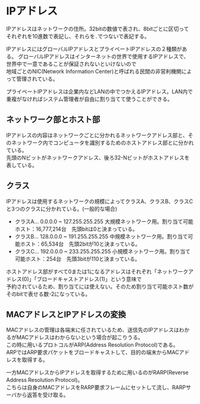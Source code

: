 # IPアドレス

IPアドレスはネットワークの住所。32bitの数値で表され、8bitごとに区切ってそれぞれを10進数で表記し、それらを`.`でつないで表記する。  

IPアドレスにはグローバルIPアドレスとプライベートIPアドレスの２種類がある。 
グローバルIPアドレスはインターネットの世界で使用するIPアドレスで、世界中で一意であることが保証されないといけないので  
地域ごとのNIC(Network Information Center)と呼ばれる民間の非営利機関によって管理されている。  

プライベートIPアドレスは企業内などLANの中でつかえるIPアドレス。LAN内で重複がなければシステム管理者が自由に割り当てて使うことができる。  

## ネットワーク部とホスト部

IPアドレスの内容はネットワークごとに分かれるネットワークアドレス部と、そのネットワーク内でコンピュータを識別するためのホストアドレス部とに分かれている。  
先頭のNビットがネットワークアドレス、後ろ32-Nビットがホストアドレスを表している。  

## クラス

IPアドレスは使用するネットワークの規模によってクラスA、クラスB、クラスCと3つのクラスに分かれている。(一般的な場合)   

- クラスA… 0.0.0.0 ~ 127.255.255.255
大規模ネットワーク用。割り当て可能ホスト：16,777,214台　先頭bitは0と決まっている。
- クラスB… 128.0.0.0 ~ 191.255.255.255
中規模ネットワーク用。割り当て可能ホスト：65,534台　先頭2bitが10と決まっている。
- クラスC… 192.0.0.0 ~ 233.255.255.255
小規模ネットワーク用。割り当て可能ホスト：254台　先頭3bitが110と決まっている。

ホストアドレス部がすべて0または1になるアドレスはそれぞれ「ネットワークアドレス(0)」「ブロードキャストアドレス(1)」という意味で  
予約されているため、割り当てには使えない。そのため割り当て可能ホスト数がそのbitで表せる数-2になっている。  

## MACアドレスとIPアドレスの変換

MACアドレスの管理は各端末に任されているため、送信先のIPアドレスはわかるがMACアドレスはわからないという場合が起こりうる。  
この時に用いるプロトコルがARP(Address Resolution Protocol)である。  
ARPではARP要求パケットをブロードキャストして、目的の端末からMACアドレスを取得する。  

一方MACアドレスからIPアドレスを取得するために用いるのがRARP(Reverse Address Resolution Protocol)。  
こちらは自身のMACアドレスをRARP要求フレームにセットして流し、RARPサーバから返答を受け取る。  
